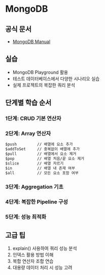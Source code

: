 # MongoDB

## 공식 문서

- [MongoDB Manual](https://docs.mongodb.com/manual/reference/operator)

## 실습

- MongoDB Playground 활용
- 테스트 데이터베이스에서 다양한 시나리오 실습
- 실제 프로젝트의 복잡한 쿼리 분석

## 단계별 학습 순서

### 1단계: CRUD 기본 연산자

### 2단계: Array 연산자

```md
$push         // 배열에 요소 추가
$addToSet     // 중복없이 배열에 추가
$pull         // 배열에서 요소 제거
$pop          // 배열 처음/끝 요소 제거
$slice        // 배열 자르기
$in           // 배열 내 존재 여부
$all          // 모든 요소 포함 여부
```

### 3단계: Aggregation 기초
### 4단계: 복잡한 Pipeline 구성
### 5단계: 성능 최적화

## 고급 팁

1. explain() 사용하여 쿼리 성능 분석
2. 인덱스 활용 방법 이해
3. 복합 연산자 조합 연습
4. 대용량 데이터 처리 시 성능 고려
